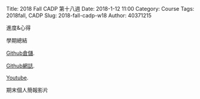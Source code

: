Title: 2018 Fall CADP 第十八週
Date: 2018-1-12 11:00
Category: Course
Tags: 2018fall, CADP
Slug: 2018-fall-cadp-w18
Author: 40371215

進度&心得

學期總結

<p><a href="https://github.com/40371215/40371215_finalproject">Github倉儲</a>.</p>

<p><a href="https://40371215.github.io/40371215_finalproject/blog/index.html">Github網誌</a>.</p>

<p><a href="https://www.youtube.com/channel/UCYl4emmCssv8QbY51L_psvw">Youtube</a>.</p>


<!-- PELICAN_END_SUMMARY -->

期末個人簡報影片




